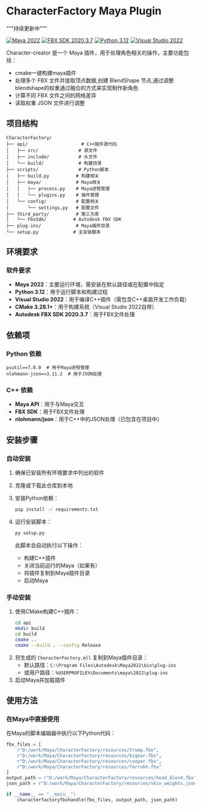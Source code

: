 # CharacterFactory Maya Plugin

"""持续更新中"""

[![Maya 2022](https://img.shields.io/badge/Maya-2022-blue.svg)](https://www.autodesk.com/products/maya/overview)
[![FBX SDK 2020.3.7](https://img.shields.io/badge/FBX%20SDK-2020.3.7-orange.svg)](https://www.autodesk.com/developer-network/platform-technologies/fbx-sdk-2020-3)
[![Python 3.12](https://img.shields.io/badge/Python-3.12-green.svg)](https://www.python.org/)
[![Visual Studio 2022](https://img.shields.io/badge/Visual%20Studio-2022-purple.svg)](https://visualstudio.microsoft.com/)

Character-creator 是一个 Maya 插件，用于处理角色相关的操作，主要功能包括：

- cmake一键构建maya插件
- 处理多个 FBX 文件并提取顶点数据,创建 BlendShape 节点,通过调整blendshape的权重通过融合的方式来实现制作新角色
- 计算不同 FBX 文件之间的网格差异
- 读取权重 JSON 文件进行调整

## 项目结构

```
CharacterFactory/
├── api/                    # C++插件源代码
│   ├── src/               # 源文件
│   ├── include/           # 头文件
│   └── build/             # 构建目录
├── scripts/               # Python脚本
│   ├── build.py          # 构建相关
│   ├── maya/             # Maya相关
│   │   ├── process.py    # Maya进程管理
│   │   └── plugins.py    # 插件管理
│   └── config/           # 配置相关
│       └── settings.py   # 配置文件
├── third_party/          # 第三方库
│   └── FbxSdk/          # Autodesk FBX SDK
├── plug-ins/             # Maya插件目录
└── setup.py             # 主安装脚本
```

## 环境要求

### 软件要求
- **Maya 2022**：主要运行环境，需安装在默认路径或在配置中指定
- **Python 3.12**：用于运行脚本和构建过程
- **Visual Studio 2022**：用于编译C++插件（需包含C++桌面开发工作负载）
- **CMake 3.28.1+**：用于构建系统（Visual Studio 2022自带）
- **Autodesk FBX SDK 2020.3.7**：用于FBX文件处理

## 依赖项

### Python 依赖
```
psutil==7.0.0  # 用于Maya进程管理
nlohmann-json==3.11.2  # 用于JSON处理
```

### C++ 依赖
- **Maya API**：用于与Maya交互
- **FBX SDK**：用于FBX文件处理
- **nlohmann/json**：用于C++中的JSON处理（已包含在项目中）

## 安装步骤

### 自动安装
1. 确保已安装所有环境要求中列出的软件
2. 克隆或下载此仓库到本地
3. 安装Python依赖：
   ```bash
   pip install -r requirements.txt
   ```
4. 运行安装脚本：
   ```bash
   py setup.py
   ```

   此脚本会自动执行以下操作：
   - 构建C++插件
   - 关闭当前运行的Maya（如果有）
   - 将插件复制到Maya插件目录
   - 启动Maya

### 手动安装
1. 使用CMake构建C++插件：
   ```bash
   cd api
   mkdir build
   cd build
   cmake ..
   cmake --build . --config Release
   ```
2. 将生成的 `CharacterFactory.mll` 复制到Maya插件目录：
   - 默认路径：`C:\Program Files\Autodesk\Maya2022\bin\plug-ins`
   - 或用户路径：`%USERPROFILE%\Documents\maya\2022\plug-ins`
3. 启动Maya并加载插件

## 使用方法

### 在Maya中直接使用

在Maya的脚本编辑器中执行以下Python代码：

```python
fbx_files = [
    r"D:/work/Maya/CharacterFactory/resources/trump.fbx",
    r"D:/work/Maya/CharacterFactory/resources/bigear.fbx",
    r"D:/work/Maya/CharacterFactory/resources/cooper.fbx",
    r"D:/work/Maya/CharacterFactory/resources/farrukh.fbx"
]
output_path = r"D:/work/Maya/CharacterFactory/resources/head_blend.fbx"
json_path = r"D:/work/Maya/CharacterFactory/resources/skin_weights.json"

if __name__ == "__main__":
    characterfactoryfbxhandle(fbx_files, output_path, json_path)
```

